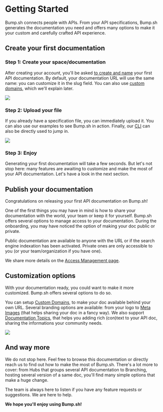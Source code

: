 # Getting Started

Bump.sh connects people with APIs. From your API specifications, Bump.sh generates the documentation you need and offers many options to make it your custom and carefully crafted API experience.

## Create your first documentation

### Step 1: Create your space/documentation

After creating your account, you'll be asked [to create and name](https://bump.sh/docs/new?utm_source=bump&utm_medium=content_hub&utm_campaign=getting_started) your first API documentation.
By default, your documentation URL will use the same name: you can customize it in the slug field. You can also use [custom domains](help/custom-domains.md), which we'll explain later.

![](/files/doc-creation.png)

### Step 2: Upload your file

If you already have a specification file, you can immediately upload it.
You can also use our examples to see Bump.sh in action. Finally, our [CLI](help/bump-cli) can also be directly used to jump in.

![](/files/upload-spec-file.png)

### Step 3: Enjoy

Generating your first documentation will take a few seconds. But let's not stop here: many features are awaiting to customize and make the most of your API documentation. Let's have a look in the next section.


## Publish your documentation

Congratulations on releasing your first API documentation on Bump.sh!

One of the first things you may have in mind is how to share your documentation with the world, your team or keep it for yourself.
Bump.sh offers several options to manage access to your documentation.
During the onboarding, you may have noticed the option of making your doc public or private.

Public documentation are available to anyone with the URL or if the search engine indexation has been activated.
Private ones are only accessible to you (or your team/organization if you have one).

We share more details on the [Access Management page](help/access-management.md).

## Customization options

With your documentation ready, you could want to make it more customized. Bump.sh offers several options to do so.

You can setup [Custom Domains](help/custom-domains.md), to make your doc available behind your own URL.
Several branding options are available: from your logo to [Meta Images](help/meta-images.md) (that helps sharing your doc in a fancy way).
We also support [Documentation Topics](help/doc-topics.md), that helps you adding rich (con)text to your API doc, sharing the informations your community needs.

![](/files/meta-image-2.png)

## And way more

We do not stop here. Feel free to browse this documentation or directly reach us to find out how to make the most of Bump.sh.
There's a lot more to cover: from Hubs that groups several API documentation to Branching, hosting several version of a same doc, you'll find many simple options that make a huge change.

The team is always here to listen if you have any feature requests or suggestions. We are here to help.

**We hope you'll enjoy using Bump.sh!**